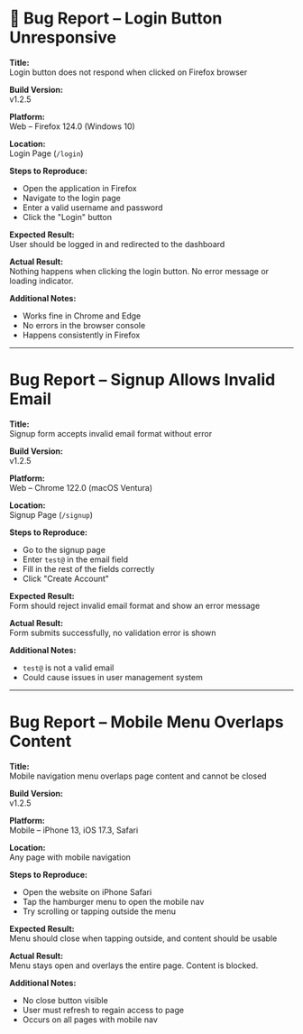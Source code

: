 # 🐞 Bug Report – Login Button Unresponsive

**Title:**  
Login button does not respond when clicked on Firefox browser

**Build Version:**  
v1.2.5

**Platform:**  
Web – Firefox 124.0 (Windows 10)

**Location:**  
Login Page (`/login`)

**Steps to Reproduce:**  
- Open the application in Firefox
- Navigate to the login page
- Enter a valid username and password
- Click the "Login" button  

**Expected Result:**  
User should be logged in and redirected to the dashboard  

**Actual Result:**  
Nothing happens when clicking the login button. No error message or loading indicator.  

**Additional Notes:**  
- Works fine in Chrome and Edge  
- No errors in the browser console  
- Happens consistently in Firefox

---

# Bug Report – Signup Allows Invalid Email

**Title:**  
Signup form accepts invalid email format without error

**Build Version:**  
v1.2.5

**Platform:**  
Web – Chrome 122.0 (macOS Ventura)

**Location:**  
Signup Page (`/signup`)

**Steps to Reproduce:**  
- Go to the signup page
- Enter `test@` in the email field
- Fill in the rest of the fields correctly
- Click "Create Account"  

**Expected Result:**  
Form should reject invalid email format and show an error message  

**Actual Result:**  
Form submits successfully, no validation error is shown  

**Additional Notes:**  
- `test@` is not a valid email  
- Could cause issues in user management system

---

# Bug Report – Mobile Menu Overlaps Content

**Title:**  
Mobile navigation menu overlaps page content and cannot be closed

**Build Version:**  
v1.2.5

**Platform:**  
Mobile – iPhone 13, iOS 17.3, Safari

**Location:**  
Any page with mobile navigation

**Steps to Reproduce:**  
- Open the website on iPhone Safari
- Tap the hamburger menu to open the mobile nav
- Try scrolling or tapping outside the menu  

**Expected Result:**  
Menu should close when tapping outside, and content should be usable  

**Actual Result:**  
Menu stays open and overlays the entire page. Content is blocked.  

**Additional Notes:**  
- No close button visible  
- User must refresh to regain access to page  
- Occurs on all pages with mobile nav
